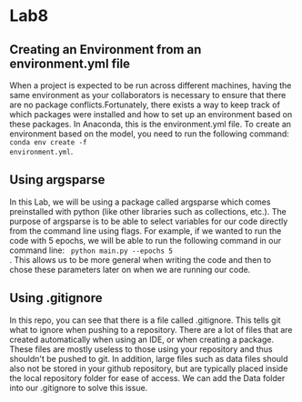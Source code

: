 # Lab8

## Creating an Environment from an environment.yml file

When a project is expected to be run across different machines, having the same environment as your collaborators is necessary to ensure that there are no package conflicts.Fortunately, there exists a way to keep track of which packages were installed and how to set up an environment based on these packages. In Anaconda, this is the environment.yml file. To create an environment based on the model, you need to run the following command: <code>conda env create -f environment.yml</code>.

## Using argsparse

In this Lab, we will be using a package called argsparse which comes preinstalled with python (like other libraries such as collections, etc.). The purpose of argsparse is to be able to select variables for our code directly from the command line using flags. For example, if we wanted to run the code with 5 epochs, we will be able to run the following command in our command line: <code> python main.py --epochs 5 </code>. This allows us to be more general when writing the code and then to chose these parameters later on when we are running our code.

## Using .gitignore

In this repo, you can see that there is a file called .gitignore. This tells git what to ignore when pushing to a repository. There are a lot of files that are created automatically when using an IDE, or when creating a package. These files are mostly useless to those using your repository and thus shouldn't be pushed to git. In addition, large files such as data files should also not be stored in your github repository, but are typically placed inside the local repository folder for ease of access. We can add the Data folder into our .gitignore to solve this issue.
